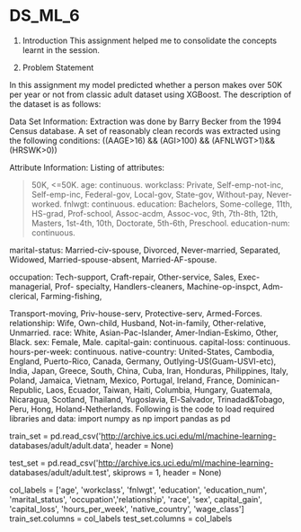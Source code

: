 # DS_ML_6

1. Introduction
This assignment helped me to consolidate the concepts learnt in the session.

2. Problem Statement

In this assignment my model predicted whether a person makes over 50K per year
or not from classic adult dataset using XGBoost. The description of the dataset is as
follows:

Data Set Information:
Extraction was done by Barry Becker from the 1994 Census database. A set of
reasonably clean records was extracted using the following conditions: ((AAGE>16) &&
(AGI>100) && (AFNLWGT>1)&& (HRSWK>0))

Attribute Information:
Listing of attributes:
>50K, <=50K.
age: continuous.
workclass: Private, Self-emp-not-inc, Self-emp-inc, Federal-gov, Local-gov, State-gov,
Without-pay, Never-worked.
fnlwgt: continuous.
education: Bachelors, Some-college, 11th, HS-grad, Prof-school, Assoc-acdm, Assoc-voc,
9th, 7th-8th, 12th, Masters, 1st-4th, 10th, Doctorate, 5th-6th, Preschool.
education-num: continuous.

marital-status: Married-civ-spouse, Divorced, Never-married, Separated, Widowed,
Married-spouse-absent, Married-AF-spouse.

occupation: Tech-support, Craft-repair, Other-service, Sales, Exec-managerial, Prof-
specialty, Handlers-cleaners, Machine-op-inspct, Adm-clerical, Farming-fishing,

Transport-moving, Priv-house-serv, Protective-serv, Armed-Forces.
relationship: Wife, Own-child, Husband, Not-in-family, Other-relative, Unmarried.
race: White, Asian-Pac-Islander, Amer-Indian-Eskimo, Other, Black.
sex: Female, Male.
capital-gain: continuous.
capital-loss: continuous.
hours-per-week: continuous.
native-country: United-States, Cambodia, England, Puerto-Rico, Canada, Germany,
Outlying-US(Guam-USVI-etc), India, Japan, Greece, South, China, Cuba, Iran, Honduras,
Philippines, Italy, Poland, Jamaica, Vietnam, Mexico, Portugal, Ireland, France,
Dominican-Republic, Laos, Ecuador, Taiwan, Haiti, Columbia, Hungary, Guatemala,
Nicaragua, Scotland, Thailand, Yugoslavia, El-Salvador, Trinadad&Tobago, Peru, Hong,
Holand-Netherlands.
Following is the code to load required libraries and data:
import numpy as np
import pandas as pd

train_set = pd.read_csv('http://archive.ics.uci.edu/ml/machine-learning-
databases/adult/adult.data', header = None)

test_set = pd.read_csv('http://archive.ics.uci.edu/ml/machine-learning-
databases/adult/adult.test', skiprows = 1, header = None)

col_labels = ['age', 'workclass', 'fnlwgt', 'education', 'education_num', 'marital_status',
'occupation','relationship', 'race', 'sex', capital_gain', 'capital_loss', 'hours_per_week',
'native_country', 'wage_class']
train_set.columns = col_labels
test_set.columns = col_labels
